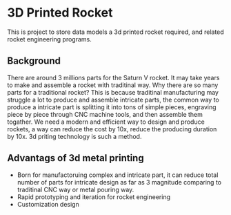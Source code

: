 # 3D Printed Rocket

This is project to store data models a 3d printed rocket required, and related rocket engineering programs.

## Background

There are around 3 millions parts for the Saturn V rocket. It may take years to make and assemble a rocket with traditinal way. Why there are so many parts for a traditional rocket? This is because traditinal manufacturing may struggle a lot to produce and assemble intricate parts, the common way to produce a intricate part is splitting it into tons of simple pieces, engraving piece by piece through CNC machine tools, and then assemble them togather. We need a modern and efficient way to design and produce rockets, a way can reduce the cost by 10x, reduce the producing duration by 10x. 3d priting technology is such a method.

## Advantags of 3d metal printing

- Born for manufactoruing complex and intricate part, it can reduce total number of parts for intricate design as far as 3 magnitude comparing to traditinal CNC way or metal pouring way.
- Rapid prototyping and iteration for rocket engineering
- Customization design

